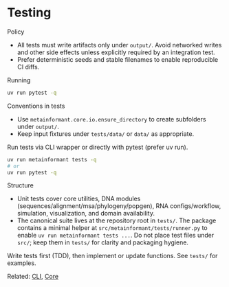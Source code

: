 # Testing

Policy

- All tests must write artifacts only under `output/`. Avoid networked writes and other side effects unless explicitly required by an integration test.
- Prefer deterministic seeds and stable filenames to enable reproducible CI diffs.

Running

```bash
uv run pytest -q
```

Conventions in tests

- Use `metainformant.core.io.ensure_directory` to create subfolders under `output/`.
- Keep input fixtures under `tests/data/` or `data/` as appropriate.

Run tests via CLI wrapper or directly with pytest (prefer uv run).

```bash
uv run metainformant tests -q
# or
uv run pytest -q
```

Structure
- Unit tests cover core utilities, DNA modules (sequences/alignment/msa/phylogeny/popgen), RNA configs/workflow, simulation, visualization, and domain availability.
- The canonical suite lives at the repository root in `tests/`. The package contains a minimal helper at `src/metainformant/tests/runner.py` to enable `uv run metainformant tests ...`. Do not place test files under `src/`; keep them in `tests/` for clarity and packaging hygiene.

Write tests first (TDD), then implement or update functions. See `tests/` for examples.

Related: [CLI](./cli.md), [Core](./core.md)


